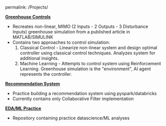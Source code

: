 permalink: /Projects/

**[Greenhouse Controls][Greenhouse_link]**  
+ Recreates non-linear, MIMO (2 Inputs - 2 Outputs - 3 Disturbance Inputs) greenhouse simulation from a published article in MATLAB/SIMULINK
+ Contains two approaches to control simulation:
  1. Classical Control - Linearize non-linear system and design optimal controller using classical control techniques. Analyzes system for additional insights.
  2. Machine Learning - Attempts to control system using Reinforcement Learning. Greenhouse simulation is the "environment", AI agent represents the controller.



  

**[Recommendation System][Rec_link]**  
+ Practice building a recommendation system using pyspark/databricks
+ Currently contains only Collaborative Filter implementation



  
**[EDA/ML Practice][EDA_link]**  
+ Repository containing practice datascience/ML analyses 












[Greenhouse_link]: https://github.com/AMRprojects/GreenhouseControls
[Rec_link]: https://github.com/AMRprojects/RecommendationSys
[EDA_link]: https://github.com/AMRprojects/EDA-practice
